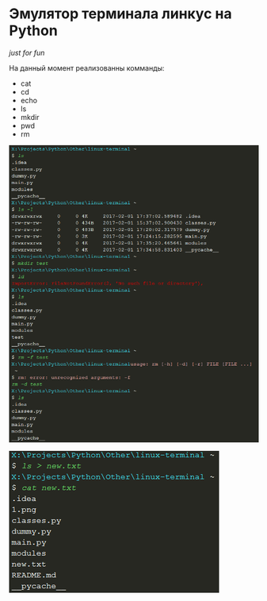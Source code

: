 # Эмулятор терминала линкус на Python
*just for fun*

На данный момент реализованны комманды:
* cat
* cd
* echo
* ls
* mkdir
* pwd
* rm

![](1.png?raw=True)

![](2.png?raw=True)